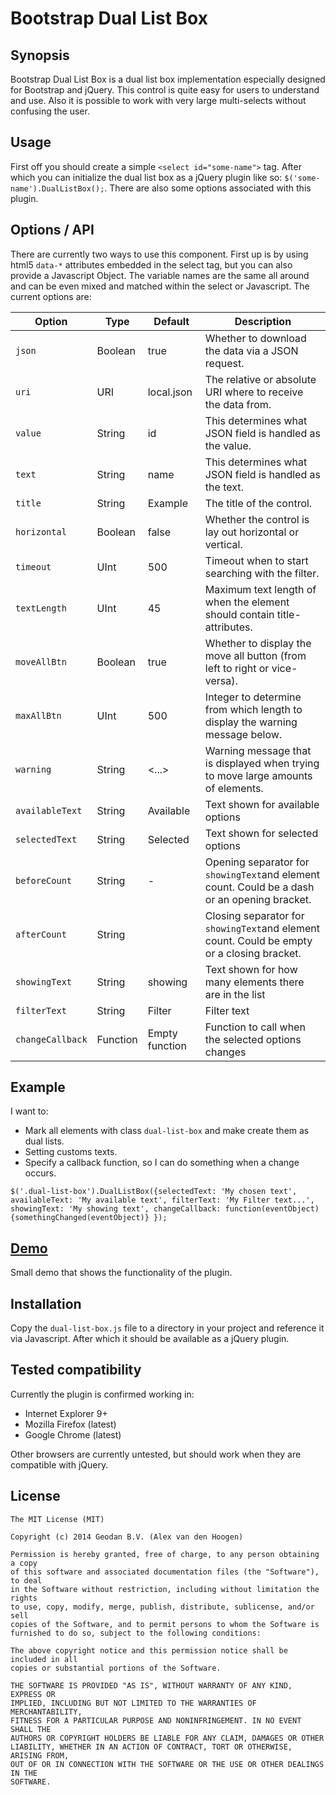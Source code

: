 # Bootstrap Dual List Box

## Synopsis

Bootstrap Dual List Box is a dual list box implementation especially designed for Bootstrap and jQuery. This control is
quite easy for users to understand and use. Also it is possible to work with very large multi-selects without confusing
the user.

## Usage

First off you should create a simple `<select id="some-name">` tag. After which you can initialize the dual list box
as a jQuery plugin like so: `$('some-name').DualListBox();`. There are also some options associated with this plugin.

## Options / API

There are currently two ways to use this component. First up is by using html5 `data-*` attributes embedded in the
select tag, but you can also provide a Javascript Object. The variable names are the same all around and can be even
mixed and matched within the select or Javascript. The current options are: 

| Option            | Type    | Default         | Description |
| ------------      | ------- | --------------- | ----------- |
| `json`            | Boolean | true            | Whether to download the data via a JSON request.  |
| `uri`             | URI     | local.json      | The relative or absolute URI where to receive the data from. | 
| `value`           | String  | id              | This determines what JSON field is handled as the value. |
| `text`            | String  | name            | This determines what JSON field is handled as the text. | 
| `title`           | String  | Example         | The title of the control. |
| `horizontal`      | Boolean | false           | Whether the control is lay out horizontal or vertical. |
| `timeout`         | UInt    | 500             | Timeout when to start searching with the filter. |
| `textLength`      | UInt    | 45              | Maximum text length of when the element should contain title-attributes. |
| `moveAllBtn`      | Boolean | true            | Whether to display the move all button (from left to right or vice-versa). |
| `maxAllBtn`       | UInt    | 500             | Integer to determine from which length to display the warning message below. |
| `warning`         | String  | <...>           | Warning message that is displayed when trying to move large amounts of elements. |
| `availableText`   | String  | Available       | Text shown for available options |
| `selectedText`    | String  | Selected        | Text shown for selected options |
| `beforeCount`     | String  | -               | Opening separator for `showingText`and element count. Could be a dash or an opening bracket. |
| `afterCount`      | String  |                 | Closing separator for `showingText`and element count. Could be empty or a closing bracket. |
| `showingText`     | String  | showing         | Text shown for how many elements there are in the list |
| `filterText`      | String  | Filter          | Filter text
| `changeCallback`  | Function| Empty function  | Function to call when the selected options changes 

## Example
I want to:
- Mark all elements with class `dual-list-box` and make create them as dual lists.
- Setting customs texts.
- Specify a callback function, so I can do something when a change occurs.
 
`$('.dual-list-box').DualListBox({selectedText: 'My chosen text', availableText: 'My available text', filterText: 'My Filter text...', showingText: 'My showing text', changeCallback: function(eventObject) {somethingChanged(eventObject)} });`

## [Demo](http://geodan.github.io/duallistbox/index.html)

Small demo that shows the functionality of the plugin. 

## Installation

Copy the `dual-list-box.js` file to a directory in your project and reference it via Javascript. After which it should
be available as a jQuery plugin. 

## Tested compatibility

Currently the plugin is confirmed working in:

* Internet Explorer 9+
* Mozilla Firefox (latest)
* Google Chrome (latest)

Other browsers are currently untested, but should work when they are compatible with jQuery. 

## License

```
The MIT License (MIT)

Copyright (c) 2014 Geodan B.V. (Alex van den Hoogen)

Permission is hereby granted, free of charge, to any person obtaining a copy
of this software and associated documentation files (the "Software"), to deal
in the Software without restriction, including without limitation the rights
to use, copy, modify, merge, publish, distribute, sublicense, and/or sell
copies of the Software, and to permit persons to whom the Software is
furnished to do so, subject to the following conditions:

The above copyright notice and this permission notice shall be included in all
copies or substantial portions of the Software.

THE SOFTWARE IS PROVIDED "AS IS", WITHOUT WARRANTY OF ANY KIND, EXPRESS OR
IMPLIED, INCLUDING BUT NOT LIMITED TO THE WARRANTIES OF MERCHANTABILITY,
FITNESS FOR A PARTICULAR PURPOSE AND NONINFRINGEMENT. IN NO EVENT SHALL THE
AUTHORS OR COPYRIGHT HOLDERS BE LIABLE FOR ANY CLAIM, DAMAGES OR OTHER
LIABILITY, WHETHER IN AN ACTION OF CONTRACT, TORT OR OTHERWISE, ARISING FROM,
OUT OF OR IN CONNECTION WITH THE SOFTWARE OR THE USE OR OTHER DEALINGS IN THE
SOFTWARE.
```